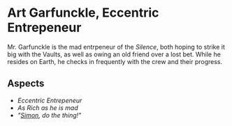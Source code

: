 # Art Garfunckle, Eccentric Entrepeneur

Mr. Garfunckle is the mad entrpeneur of the *Silence*, both hoping to strike it big with the Vaults, as well as owing an old friend over a lost bet. While he resides on Earth, he checks in frequently with the crew and their progress.

## Aspects
* *Eccentric Entrepeneur*
* *As Rich as he is mad*
* *"[Simon](Simon.md), do the thing!"*